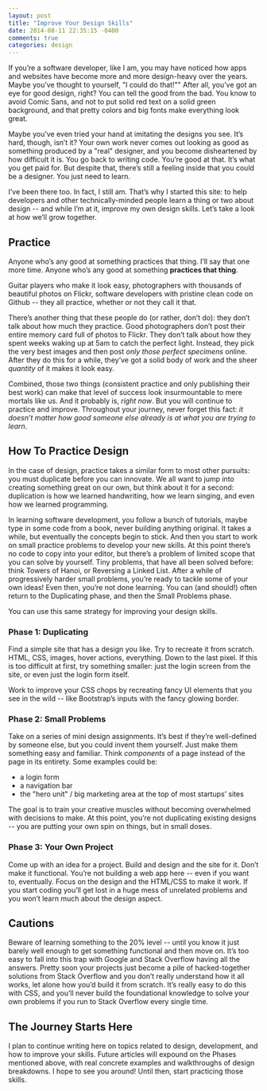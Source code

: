 ```yaml
---
layout: post
title: "Improve Your Design Skills"
date: 2014-08-11 22:35:15 -0400
comments: true
categories: design
---
```


If you’re a software developer, like I am, you may have noticed how apps and websites have become more and more design-heavy over the years. Maybe you’ve thought to yourself, "I could do that!"" After all, you’ve got an eye for good design, right? You can tell the good from the bad. You know to avoid Comic Sans, and not to put solid red text on a solid green background, and that pretty colors and big fonts make everything look great.

Maybe you’ve even tried your hand at imitating the designs you see. It’s hard, though, isn’t it? Your own work never comes out looking as good as something produced by a "real" designer, and you become disheartened by how difficult it is. You go back to writing code. You’re good at that. It’s what you get paid for. But despite that, there’s still a feeling inside that you could be a designer. You just need to learn.

I’ve been there too. In fact, I still am. That’s why I started this site: to help developers and other technically-minded people learn a thing or two about design -- and while I’m at it, improve my own design skills. Let’s take a look at how we’ll grow together.

Practice
--------

Anyone who’s any good at something practices that thing. I’ll say that one more time. Anyone who’s any good at something **practices that thing**.

Guitar players who make it look easy, photographers with thousands of beautiful photos on Flickr, software developers with pristine clean code on Github -- they all practice, whether or not they call it that.

There’s another thing that these people do (or rather, don’t do): they don’t talk about how much they practice. Good photographers don’t post their entire memory card full of photos to Flickr. They don’t talk about how they spent weeks waking up at 5am to catch the perfect light. Instead, they pick the very best images and then post *only those perfect specimens* online. After they do this for a while, they’ve got a solid body of work and the sheer *quantity* of it makes it look easy.

Combined, those two things (consistent practice and only publishing their best work) can make that level of success look insurmountable to mere mortals like us. And it probably is, *right now*. But you will continue to practice and improve. Throughout your journey, never forget this fact: *it doesn’t matter how good someone else already is at what you are trying to learn*.


How To Practice Design
----------------------

In the case of design, practice takes a similar form to most other pursuits: you must duplicate before you can innovate. We all want to jump into creating something great on our own, but think about it for a second: duplication is how we learned handwriting, how we learn singing, and even how we learned programming.

In learning software development, you follow a bunch of tutorials, maybe type in some code from a book, never building anything original. It takes a while, but eventually the concepts begin to stick. And then you start to work on small practice problems to develop your new skills. At this point there’s no code to copy into your editor, but there’s a problem of limited scope that you can solve by yourself. Tiny problems, that have all been solved before: think Towers of Hanoi, or Reversing a Linked List. After a while of progressively harder small problems, you’re ready to tackle some of your own ideas! Even then, you’re not done learning. You can (and should!) often return to the Duplicating phase, and then the Small Problems phase.

You can use this same strategy for improving your design skills.

### Phase 1: Duplicating

Find a simple site that has a design you like. Try to recreate it from scratch. HTML, CSS, images, hover actions, everything. Down to the last pixel. If this is too difficult at first, try something smaller: just the login screen from the site, or even just the login form itself.

Work to improve your CSS chops by recreating fancy UI elements that you see in the wild -- like Bootstrap’s inputs with the fancy glowing border.

### Phase 2: Small Problems

Take on a series of mini design assignments. It’s best if they’re well-defined by someone else, but you could invent them yourself. Just make them something easy and familiar. Think _components_ of a page instead of the page in its entirety. Some examples could be:

- a login form
- a navigation bar
- the "hero unit" / big marketing area at the top of most startups’ sites

The goal is to train your creative muscles without becoming overwhelmed with decisions to make. At this point, you’re not duplicating existing designs -- you are putting your own spin on things, but in small doses.

### Phase 3: Your Own Project

Come up with an idea for a project. Build and design and the site for it. Don’t make it functional. You’re not building a web app here -- even if you want to, eventually. Focus on the design and the HTML/CSS to make it work. If you start coding you’ll get lost in a huge mess of unrelated problems and you won’t learn much about the design aspect.


Cautions
--------

Beware of learning something to the 20% level -- until you know it just barely well enough to get something functional and then move on. It’s too easy to fall into this trap with Google and Stack Overflow having all the answers. Pretty soon your projects just become a pile of hacked-together solutions from Stack Overflow and you don’t really understand how it all works, let alone how you’d build it from scratch. It’s really easy to do this with CSS, and you’ll never build the foundational knowledge to solve your own problems if you run to Stack Overflow every single time.

The Journey Starts Here
-----------------------

I plan to continue writing here on topics related to design, development, and how to improve your skills. Future articles will expound on the Phases mentioned above, with real concrete examples and walkthroughs of design breakdowns. I hope to see you around! Until then, start practicing those skills.
